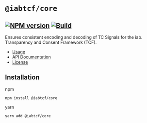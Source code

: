 # `@iabtcf/core`

[![NPM version](https://img.shields.io/npm/v/@iabtcf/core.svg?style=flat-square)](https://www.npmjs.com/package/@iabtcf/core)
[![Build](https://travis-ci.org/chrispaterson/iabtcf-es.svg?branch=master)](https://travis-ci.org/chrispaterson/iabtcf-es)
---
Ensures consistent encoding and decoding of TC Signals for the iab. Transparency and Consent Framework (TCF).

 * [Usage](docs/usage/README.md)
 * [API Documentation](docs/api/README.md#iabtcfcore---api-documentation)
 * [License](LICENSE)

## Installation

npm
```
npm install @iabtcf/core
```

yarn
```
yarn add @iabtcf/core
```
